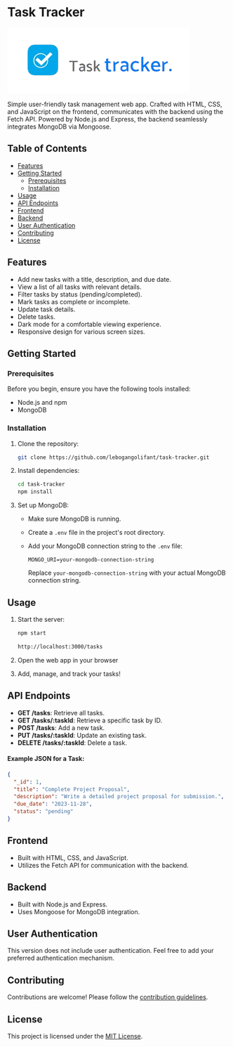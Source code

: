 
# Task Tracker

![Task Tracker Logo](task_tracker_logo.png)

Simple user-friendly task management web app. Crafted with HTML, CSS, and JavaScript on the frontend, communicates with the backend using the Fetch API. Powered by Node.js and Express, the backend seamlessly integrates MongoDB via Mongoose.


## Table of Contents

- [Features](#features)
- [Getting Started](#getting-started)
  - [Prerequisites](#prerequisites)
  - [Installation](#installation)
- [Usage](#usage)
- [API Endpoints](#api-endpoints)
- [Frontend](#frontend)
- [Backend](#backend)
- [User Authentication](#user-authentication)
- [Contributing](#contributing)
- [License](#license)

## Features

- Add new tasks with a title, description, and due date.
- View a list of all tasks with relevant details.
- Filter tasks by status (pending/completed).
- Mark tasks as complete or incomplete.
- Update task details.
- Delete tasks.
- Dark mode for a comfortable viewing experience.
- Responsive design for various screen sizes.

## Getting Started

### Prerequisites

Before you begin, ensure you have the following tools installed:

- Node.js and npm
- MongoDB

### Installation

1. Clone the repository:

   ```bash
   git clone https://github.com/lebogangolifant/task-tracker.git
   ```

2. Install dependencies:

   ```bash
   cd task-tracker
   npm install
   ```

3. Set up MongoDB:

   - Make sure MongoDB is running.
   - Create a `.env` file in the project's root directory.
   - Add your MongoDB connection string to the `.env` file: 

     ```
     MONGO_URI=your-mongodb-connection-string
     ```

     Replace `your-mongodb-connection-string` with your actual MongoDB connection string.


## Usage

1. Start the server:

   ```bash
   npm start
   ```

    ```bash
   http://localhost:3000/tasks
   ```

2. Open the web app in your browser


3. Add, manage, and track your tasks!


## API Endpoints

- **GET /tasks**: Retrieve all tasks.
- **GET /tasks/:taskId**: Retrieve a specific task by ID.
- **POST /tasks**: Add a new task.
- **PUT /tasks/:taskId**: Update an existing task.
- **DELETE /tasks/:taskId**: Delete a task.

#### **Example JSON for a Task:**
```json
{
  "_id": 1,
  "title": "Complete Project Proposal",
  "description": "Write a detailed project proposal for submission.",
  "due_date": "2023-11-28",
  "status": "pending"
}
```

## Frontend

- Built with HTML, CSS, and JavaScript.
- Utilizes the Fetch API for communication with the backend.

## Backend

- Built with Node.js and Express.
- Uses Mongoose for MongoDB integration.

## User Authentication

This version does not include user authentication. Feel free to add your preferred authentication mechanism.

## Contributing

Contributions are welcome! Please follow the [contribution guidelines](CONTRIBUTING.md).

## License

This project is licensed under the [MIT License](LICENSE).


